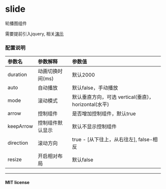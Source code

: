# slide
轮播图组件

需要提前引入jquery, 相关[演示](./index.html)

### 配置说明
| 参数名 | 参数解释 | 参数值 |
| :- | :- | :- | 
|duration| 动画切换时间(ms)| 默认2000|
|auto| 自动播放| 默认false，手动播放|
|mode| 滚动模式| 默认垂直方向，可选 vertical(垂直)， horizontal(水平) |
|arrow| 控制组件| 是否增加控制组件，默认true |
|keepArrow| 控制组件默认显示| 默认不显示控制组件 |
|direction| 滚动方向| true - [从下往上，从右往左], false-相反 |
|resize| 开启相对布局| 默认false |


---
#### MIT license
